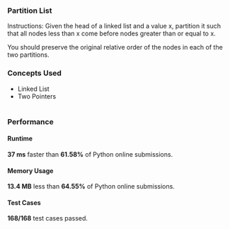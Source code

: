 ### Partition List
<p>Instructions: Given the head of a linked list and a value x, partition it such that all nodes less than x come before nodes greater than or equal to x.

You should preserve the original relative order of the nodes in each of the two partitions.</p>

### Concepts Used 
* Linked List
* Two Pointers

#

### Performance
#### Runtime
**37 ms** faster than **61.58%** of Python online submissions.

#### Memory Usage
**13.4 MB** less than **64.55%** of Python online submissions.

#### Test Cases
**168/168** test cases passed.
